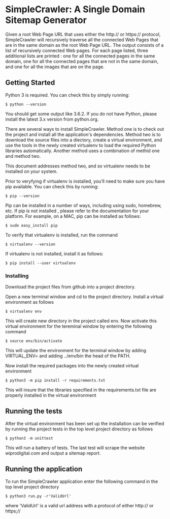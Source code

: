 

# SimpleCrawler: A Single Domain Sitemap Generator

Given a root Web Page URL that uses either the http:// or https:// protocol, SimpleCrawler will recursively traverse
all the connected Web Pages that are in the same domain as the root Web Page URL.
The output consists of a list of recursively connected Web pages. For each page listed, three additional lists
are printed : one for all the connected pages in the same domain, one for all the connected pages that are
not in the same domain, and one for all the images that are on the page.

## Getting Started

Python 3 is required. You can check this by simply running:

```
$ python --version
```

You should get some output like 3.6.2.
If you do not have Python, please install the latest 3.x version
from python.org.

There are several ways to install SimpleCrawler. Method one is to check out the project and install
all the application's dependencies. Method two is to download the source files into a diectory,
create a virtual environment, and use the tools in the newly created  virtualenv
to load the required Python libraries automatically. Another method uses a combination of methid one and method two.

This document addresses method two, and so virtualenv needs to be installed on your system.

Prior to veryfying if virtualenv is installed, you’ll need to make sure you have pip available.
You can check this by running:

```
$ pip --version
```

Pip can be installed in a number of ways, including using sudo, homebrew, etc.
If pip is not installed , please refer to the documentation for your platform.
For example, on a MAC, pip can be installed as follows:

```
$ sudo easy_install pip
```

To verify that virtualenv is installed, run the command

```
$ virtualenv --version
```

If virtualenv is not installed, install it as follows:

```
$ pip install --user virtualenv
```


### Installing

Download the project files from github into a project directory.

Open a new terminal window and  cd to the project directory.
Install a virtual environment as follows

```
$ virtualenv env
```

This will create new directory in the project called env.
Now activate this virtual environment for the tereminal window by entering the following command

```
$ source env/bin/activate
```

This will update the environment for the terminal window by adding VIRTUAL_ENV= and adding ../env/bin
the head of the PATH.

Now install the required packages into the newly created virtual environment

```
$ python3 -m pip install -r requirements.txt
```

This will insure that the libraries specified in the requirements.txt file are properly
installed in the virtual environment


## Running the tests

After the virtual environment  has been set up the installation can be verified by running
the project tests in the top level project directory as follows

```
$ python3 -m unittest
```

This will run a battery of tests. The last test will scrape the website wiprodigital.com and
output a sitemap report.


## Running the application

To run the SimpleCrawler application enter the following command in the top level project directory

```
$ python3 run.py -r'ValidUrl'
```

where 'ValidUrl' is a valid url address with a protocol of either http:// or https;//